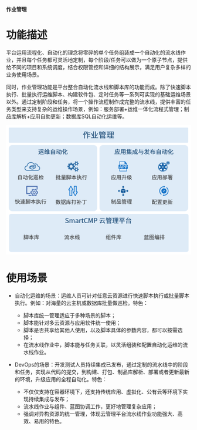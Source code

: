 **作业管理**


# 功能描述

平台运用流程化、自动化的理念将零碎的单个任务组装成一个自动化的流水线作业，并且每个任务都可灵活地定制，每个阶段/任务可以做为一个原子节点，提供给不同的项目和系统调度，结合权限管控和详细的结构展示，满足用户复杂多样的业务使用场景。

同时，作业管理功能是平台整合自动化流水线和脚本库的功能而成。除了快速脚本执行、批量执行运维脚本、构建软件包、定时任务等一系列可实现的基础运维场景以外。通过定制阶段和任务，将一个操作流程制作成完整的流水线，提供丰富的任务类型来支持复杂的运维操作场景，例如：服务部署+运维一体化流程式管理；制品库解析+应用自助更新；数据库SQL自动化运维等。

![作业管理](../../picture/Admin/作业管理.png)

# 使用场景

 + 自动化运维的场景：运维人员可针对任意云资源进行快速脚本执行或批量脚本执行。例如：对海量的云主机或数据库批量做巡检。特色：
   + 脚本库统一管理适应于多种场景的脚本；
   + 脚本能针对多云资源与应用软件统一使用；
   + 脚本是否共享给其他人使用，以及脚本具体的参数内容，都可以按需选择；
   + 在流水线作业中，脚本能与任务关联，以灵活组装和配置自动化运维的流水线作业。

 + DevOps的场景：开发测试人员持续集成已发布，通过定制的流水线中的阶段和任务，实现从代码的提交，到构建、打包、制品库解析、部署或者更新最新的环境，升级应用的全程自动化。特色：
   + 不仅仅支持在容器环境下，还支持传统应用、虚拟化、公有云等环境下实现持续集成与发布；
   + 流水线作业与组件、蓝图协调工作，更好地管理复杂应用；
   + 强调对异构资源的统一管理，体现云管理平台流水线作业功能强大、高效、易用的特色。

